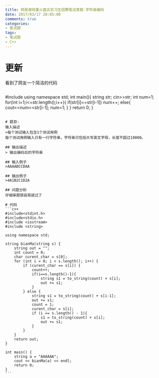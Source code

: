 ```yaml
---
title: 网易游戏雷火盘古实习生招聘笔试真题-字符串编码
date: 2017/03/17 20:05:00
comments: true
categories: 
- 笔试题
tags: 
- 笔试题
- C++
---
```


# 更新
看到了网友一个简洁的代码
>~~~c++
#include<iostream>
using namespace std;
int main(){
    string str;
    cin>>str;
    int num=1;
    for(int i=1;i<=str.length();i++){
        if(str[i]==str[i-1])
            num++;
        else{
            cout<<num<<str[i-1];
            num=1;
        }
    }
    return 0;
}
~~~

# 题目:
输入描述
>每个测试输入包含1个测试用例
每个测试用例输入只有一行字符串，字符串只包括大写英文字母，长度不超过10000。

## 输出描述
> 输出编码后的字符串

## 输入例子
>AAAABCCDAA

## 输出例子
>4A1B2C1D2A

## 问题分析
仔细审题很容易就过了

# 代码
```c++
#include<stdint.h>
#include<stdio.h>
#include <iostream>
#include <string>

using namespace std;

string bianMa(string s) {
    string out = "";
    int count = 0;
    char curent_char = s[0];
    for (int i = 0; i < s.length(); i++) {
        if (curent_char == s[i]) {
            count++;
            if(i==s.length()-1){
                string s1 = to_string(count) + s[i];
                out += s1;
            }
        } else {
            string s1 = to_string(count) + s[i-1];
            out += s1;
            count = 1;
            curent_char = s[i];
            if (i == s.length() - 1){
                s1 = to_string(count) + s[i];
                out += s1;
            }
        }
    }
    return out;
}

int main() {
    string a = "AAAAAA";
    cout << bianMa(a) << endl;
    return 0;
}
```
